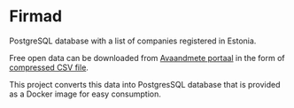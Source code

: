 # Firmad
PostgreSQL database with a list of companies registered in Estonia.

Free open data can be downloaded from [Avaandmete portaal](https://opendata.riik.ee/dataset/http-avaandmed-rik-ee-andmed-ariregister) in the form of [compressed CSV file](http://avaandmed.rik.ee/andmed/ARIREGISTER/ariregister_csv.zip).

This project converts this data into PostgresSQL database that is provided as a Docker image for easy consumption.
